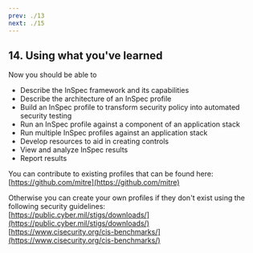 ```yaml
---
prev: ./13
next: ./15
---
```


## 14. Using what you've learned

Now you should be able to
-	Describe the InSpec framework and its capabilities
-	Describe the architecture of an InSpec profile   
-	Build an InSpec profile to transform security policy into automated security testing
-	Run an InSpec profile against a component of an application stack
-   Run multiple InSpec profiles against an application stack
-   Develop resources to aid in creating controls
-	View and analyze InSpec results
-	Report results

You can contribute to existing profiles that can be found here:  
[https://github.com/mitre](https://github.com/mitre)  

Otherwise you can create your own profiles if they don't exist using the following security guidelines:  
[https://public.cyber.mil/stigs/downloads/](https://public.cyber.mil/stigs/downloads/)  
[https://www.cisecurity.org/cis-benchmarks/](https://www.cisecurity.org/cis-benchmarks/)  


